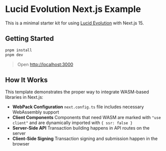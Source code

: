 # Lucid Evolution Next.js Example

This is a minimal starter kit for using [Lucid Evolution](https://github.com/Anastasia-Labs/lucid-evolution) with Next.js 15.

## Getting Started

```bash
pnpm install
pnpm dev
```

> Open [http://localhost:3000](http://localhost:3000)

## How It Works

This template demonstrates the proper way to integrate WASM-based libraries in Next.js:

- **WebPack Configuration** `next.config.ts` file includes necessary WebAssembly support
- **Client Components** Components that need WASM are marked with `"use client"` and are dynamically imported with `{ ssr: false }`
- **Server-Side API** Transaction building happens in API routes on the server
- **Client-Side Signing** Transaction signing and submission happen in the browser


